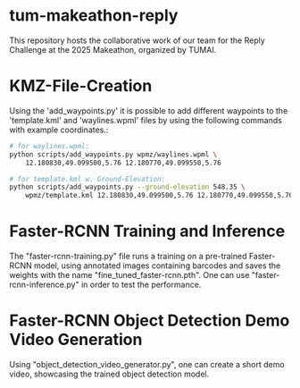 # tum-makeathon-reply
This repository hosts the collaborative work of our team for the Reply Challenge at the 2025 Makeathon, organized by TUMAI.

# KMZ-File-Creation
Using the 'add_waypoints.py' it is possible to add different waypoints to the 'template.kml' and 'waylines.wpml' files by using the following commands with example coordinates.:

```bash
# for waylines.wpml:
python scripts/add_waypoints.py wpmz/waylines.wpml \
    12.180830,49.099500,5.76 12.180770,49.099550,5.76

# for template.kml w. Ground-Elevation:
python scripts/add_waypoints.py --ground-elevation 548.35 \
    wpmz/template.kml 12.180830,49.099500,5.76 12.180770,49.099550,5.76
```

# Faster-RCNN Training and Inference
The "faster-rcnn-training.py" file runs a training on a pre-trained Faster-RCNN model, using annotated images containing barcodes and saves the weights with the name "fine_tuned_faster-rcnn.pth". One can use "faster-rcnn-inference.py" in order to test the performance.

# Faster-RCNN Object Detection Demo Video Generation
Using "object_detection_video_generator.py", one can create a short demo video, showcasing the trained object detection model.